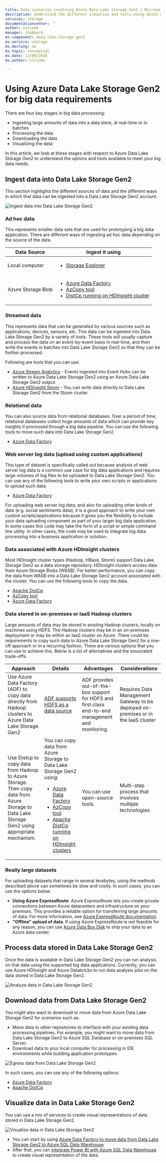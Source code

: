 ```yaml
---
title: Data scenarios involving Azure Data Lake Storage Gen2 | Microsoft Docs
description: Understand the different scenarios and tools using which data can ingested, processed, downloaded, and visualized in Data Lake Storage Gen2 (previously known as Azure Data Lake Store)
services: storage
documentationcenter: ''
author: nitinme
manager: jhubbard
ms.component: data-lake-storage-gen2
ms.service: storage
ms.devlang: na
ms.topic: conceptual
ms.date: 11/09/2018
ms.author: nitinme

---
```

# Using Azure Data Lake Storage Gen2 for big data requirements

There are four key stages in big data processing:

* Ingesting large amounts of data into a data store, at real-time or in batches
* Processing the data
* Downloading the data
* Visualizing the data

In this article, we look at these stages with respect to Azure Data Lake Storage Gen2 to understand the options and tools available to meet your big data needs.

## Ingest data into Data Lake Storage Gen2
This section highlights the different sources of data and the different ways in which that data can be ingested into a Data Lake Storage Gen2 account.

![Ingest data into Data Lake Storage Gen2](./media/data-lake-storage-data-scenarios/ingest-data.png "Ingest data into Data Lake Storage Gen2")

### Ad hoc data
This represents smaller data sets that are used for prototyping a big data application. There are different ways of ingesting ad hoc data depending on the source of the data.

| Data Source | Ingest it using |
| --- | --- |
| Local computer |<ul> <li>[Storage Explorer](https://azure.microsoft.com/features/storage-explorer/)</ul> |
| Azure Storage Blob |<ul> <li>[Azure Data Factory](../../data-factory/connector-azure-data-lake-store.md)</li> <li>[AzCopy tool](../common/storage-use-azcopy-v10.md)</li><li>[DistCp running on HDInsight cluster](data-lake-storage-use-distcp.md)</li> </ul> |

### Streamed data
This represents data that can be generated by various sources such as applications, devices, sensors, etc. This data can be ingested into Data Lake Storage Gen2 by a variety of tools. These tools will usually capture and process the data on an event-by-event basis in real-time, and then write the events in batches into Data Lake Storage Gen2 so that they can be further processed.

Following are tools that you can use:

* [Azure Stream Analytics](../../stream-analytics/stream-analytics-data-lake-output.md) - Events ingested into Event Hubs can be written to Azure Data Lake Storage Gen2 using an Azure Data Lake Storage Gen2 output.
* [Azure HDInsight Storm](../../hdinsight/storm/apache-storm-write-data-lake-store.md) - You can write data directly to Data Lake Storage Gen2 from the Storm cluster.

### Relational data
You can also source data from relational databases. Over a period of time, relational databases collect huge amounts of data which can provide key insights if processed through a big data pipeline. You can use the following tools to move such data into Data Lake Storage Gen2.

* [Azure Data Factory](../../data-factory/copy-activity-overview.md)

### Web server log data (upload using custom applications)
This type of dataset is specifically called out because analysis of web server log data is a common use case for big data applications and requires large volumes of log files to be uploaded to Data Lake Storage Gen2. You can use any of the following tools to write your own scripts or applications to upload such data.

* [Azure Data Factory](../../data-factory/copy-activity-overview.md)

For uploading web server log data, and also for uploading other kinds of data (e.g. social sentiments data), it is a good approach to write your own custom scripts/applications because it gives you the flexibility to include your data uploading component as part of your larger big data application. In some cases this code may take the form of a script or simple command line utility. In other cases, the code may be used to integrate big data processing into a business application or solution.

### Data associated with Azure HDInsight clusters
Most HDInsight cluster types (Hadoop, HBase, Storm) support Data Lake Storage Gen2 as a data storage repository. HDInsight clusters access data from Azure Storage Blobs (WASB). For better performance, you can copy the data from WASB into a Data Lake Storage Gen2 account associated with the cluster. You can use the following tools to copy the data.

* [Apache DistCp](data-lake-storage-use-distcp.md)
* [AzCopy tool](../common/storage-use-azcopy-v10.md)
* [Azure Data Factory](../../data-factory/connector-azure-data-lake-store.md)

### Data stored in on-premises or IaaS Hadoop clusters
Large amounts of data may be stored in existing Hadoop clusters, locally on machines using HDFS. The Hadoop clusters may be in an on-premises deployment or may be within an IaaS cluster on Azure. There could be requirements to copy such data to Azure Data Lake Storage Gen2 for a one-off approach or in a recurring fashion. There are various options that you can use to achieve this. Below is a list of alternatives and the associated trade-offs.

| Approach | Details | Advantages | Considerations |
| --- | --- | --- | --- |
| Use Azure Data Factory (ADF) to copy data directly from Hadoop clusters to Azure Data Lake Storage Gen2 |[ADF supports HDFS as a data source](../../data-factory/connector-hdfs.md) |ADF provides out-of-the-box support for HDFS and first class end-to-end management and monitoring |Requires Data Management Gateway to be deployed on-premises or in the IaaS cluster |
| Use Distcp to copy data from Hadoop to Azure Storage. Then copy data from Azure Storage to Data Lake Storage Gen2 using appropriate mechanism. |You can copy data from Azure Storage to Data Lake Storage Gen2 using: <ul><li>[Azure Data Factory](../../data-factory/copy-activity-overview.md)</li><li>[AzCopy tool](../common/storage-use-azcopy-v10.md)</li><li>[Apache DistCp running on HDInsight clusters](data-lake-storage-use-distcp.md)</li></ul> |You can use open-source tools. |Multi-step process that involves multiple technologies |

### Really large datasets
For uploading datasets that range in several terabytes, using the methods described above can sometimes be slow and costly. In such cases, you can use the options below.

* **Using Azure ExpressRoute**. Azure ExpressRoute lets you create private connections between Azure datacenters and infrastructure on your premises. This provides a reliable option for transferring large amounts of data. For more information, see [Azure ExpressRoute documentation](../../expressroute/expressroute-introduction.md).
* **"Offline" upload of data**. If using Azure ExpressRoute is not feasible for any reason, you can use [Azure Data Box Disk](../../databox/data-box-disk-overview.md) to ship your data to an Azure data center.

## Process data stored in Data Lake Storage Gen2
Once the data is available in Data Lake Storage Gen2 you can run analysis on that data using the supported big data applications. Currently, you can use Azure HDInsight and Azure Databricks to run data analysis jobs on the data stored in Data Lake Storage Gen2.

![Analyze data in Data Lake Storage Gen2](./media/data-lake-storage-data-scenarios/analyze-data.png "Analyze data in Data Lake Storage Gen2")


## Download data from Data Lake Storage Gen2
You might also want to download or move data from Azure Data Lake Storage Gen2 for scenarios such as:

* Move data to other repositories to interface with your existing data processing pipelines. For example, you might want to move data from Data Lake Storage Gen2 to Azure SQL Database or on-premises SQL Server.
* Download data to your local computer for processing in IDE environments while building application prototypes.

![Egress data from Data Lake Storage Gen2](./media/data-lake-storage-data-scenarios/egress-data.png "Egress data from Data Lake Storage Gen2")

In such cases, you can use any of the following options:

* [Azure Data Factory](../../data-factory/copy-activity-overview.md)
* [Apache DistCp](data-lake-storage-use-distcp.md)

## Visualize data in Data Lake Storage Gen2
You can use a mix of services to create visual representations of data stored in Data Lake Storage Gen2.

![Visualize data in Data Lake Storage Gen2](./media/data-lake-storage-data-scenarios/visualize-data.png "Visualize data in Data Lake Storage Gen2")

* You can start by using [Azure Data Factory to move data from Data Lake Storage Gen2 to Azure SQL Data Warehouse](../../data-factory/copy-activity-overview.md)
* After that, you can [integrate Power BI with Azure SQL Data Warehouse](../../sql-data-warehouse/sql-data-warehouse-get-started-visualize-with-power-bi.md) to create visual representation of the data.

